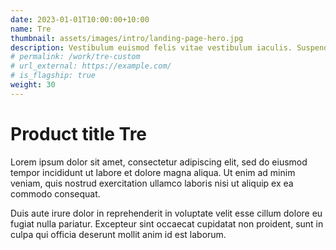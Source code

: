 ```yaml
---
date: 2023-01-01T10:00:00+10:00
name: Tre
thumbnail: assets/images/intro/landing-page-hero.jpg
description: Vestibulum euismod felis vitae vestibulum iaculis. Suspendisse vitae metus.
# permalink: /work/tre-custom
# url_external: https://example.com/
# is_flagship: true
weight: 30
---
```


# Product title Tre

Lorem ipsum dolor sit amet, consectetur adipiscing elit, sed do eiusmod tempor incididunt ut labore et dolore magna aliqua. Ut enim ad minim veniam, quis nostrud exercitation ullamco laboris nisi ut aliquip ex ea commodo consequat.

Duis aute irure dolor in reprehenderit in voluptate velit esse cillum dolore eu fugiat nulla pariatur. Excepteur sint occaecat cupidatat non proident, sunt in culpa qui officia deserunt mollit anim id est laborum.
